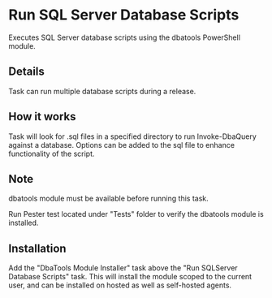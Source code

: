 # Run SQL Server Database Scripts

Executes SQL Server database scripts using the dbatools PowerShell module.

## Details

Task can run multiple database scripts during a release.

## How it works

Task will look for .sql files in a specified directory to run Invoke-DbaQuery against a database. Options can be added to the sql file to enhance functionality of the script.

## Note

dbatools module must be available before running this task.

Run Pester test located under "Tests" folder to verify the dbatools module is installed. 

## Installation

Add the "DbaTools Module Installer" task above the "Run SQLServer Database Scripts" task. This will install the module scoped to the current user, and can be installed on hosted as well as self-hosted agents.